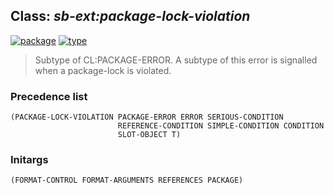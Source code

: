 ## Class: ***sb-ext:package-lock-violation***
[![package](https://img.shields.io/badge/Package-SB--EXT-5f9ea0.svg?style=social&colorA=999999)](../) [![type](https://img.shields.io/badge/Type-Class-5f9ea0.svg?style=social&colorA=999999)](../#class) 

> Subtype of CL:PACKAGE-ERROR. A subtype of this error is signalled
> when a package-lock is violated.

### Precedence list
```
(PACKAGE-LOCK-VIOLATION PACKAGE-ERROR ERROR SERIOUS-CONDITION
                        REFERENCE-CONDITION SIMPLE-CONDITION CONDITION
                        SLOT-OBJECT T)
```
### Initargs
```
(FORMAT-CONTROL FORMAT-ARGUMENTS REFERENCES PACKAGE)
```
